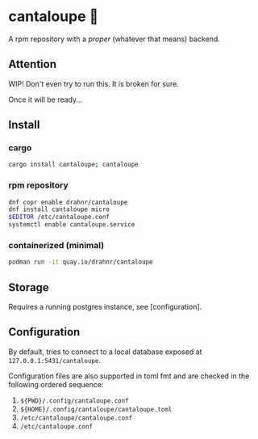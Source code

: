 # cantaloupe 🍈

A rpm repository with a *proper* (whatever that means) backend.

## Attention

WIP! Don't even try to run this. It is broken for sure.

Once it will be ready...


## Install


### cargo

```sh
cargo install cantaloupe; cantaloupe
```

### rpm repository

```sh
dnf copr enable drahnr/cantaloupe
dnf install cantaloupe micro
$EDITOR /etc/cantaloupe.conf
systemctl enable cantaloupe.service
```

### containerized (minimal)

```sh
podman run -it quay.io/drahnr/cantaloupe
```

## Storage

Requires a running postgres instance, see [configuration].


## Configuration

By default, tries to connect to a local database exposed at `127.0.0.1:5431/cantaloupe`.


Configuration files are also supported in toml fmt and are checked in the following ordered sequence:

1. `${PWD}/.config/cantaloupe.conf`
2. `${HOME}/.config/cantaloupe/cantaloupe.toml`
3. `/etc/cantaloupe/cantaloupe.conf`
3. `/etc/cantaloupe.conf`

